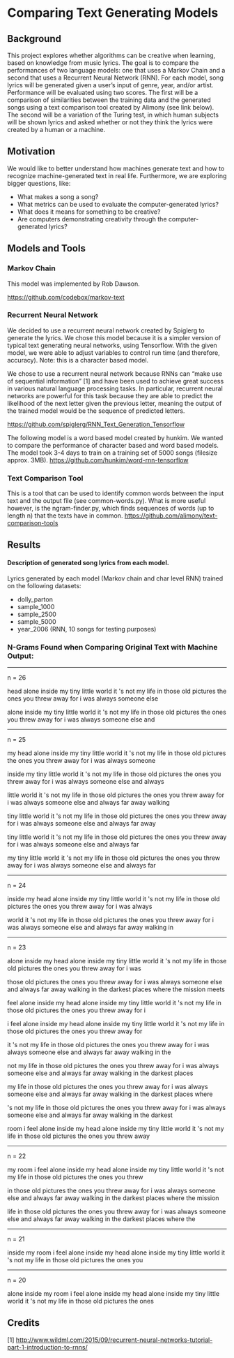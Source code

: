 # Comparing Text Generating Models

## Background
This project explores whether algorithms can be creative when learning, based on knowledge from music lyrics. The goal is to compare the performances of two language models: one that uses a Markov Chain and a second that uses a Recurrent Neural Network (RNN). For each model, song lyrics will be generated given a user’s input of genre, year, and/or artist. Performance will be evaluated using two scores. The first will be a comparison of similarities between the training data and the generated songs using a text comparison tool created by Alimony (see link below). The second will be a variation of the Turing test, in which human subjects will be shown lyrics and asked whether or not they think the lyrics were created by a human or a machine. 

## Motivation
We would like to better understand how machines generate text and how to recognize machine-generated text in real life. Furthermore, we are exploring bigger questions, like:
* What makes a song a song?
* What metrics can be used to evaluate the computer-generated lyrics?
* What does it means for something to be creative?
* Are computers demonstrating creativity through the computer-generated lyrics?

## Models and Tools

### Markov Chain

This model was implemented by Rob Dawson. 

https://github.com/codebox/markov-text

### Recurrent Neural Network
We decided to use a recurrent neural network created by Spiglerg to generate the lyrics. We chose this model because it is a simpler version of typical text generating neural networks, using Tensorflow. With the given model, we were able to adjust variables to control run time (and therefore, accuracy). Note: this is a character based model. 

We chose to use a recurrent neural network because RNNs can “make use of sequential information” [1] and have been used to achieve great success in various natural language processing tasks. In particular, recurrent neural networks are powerful for this task because they are able to predict the likelihood of the next letter given the previous letter, meaning the output of the trained model would be the sequence of predicted letters.

https://github.com/spiglerg/RNN_Text_Generation_Tensorflow

The following model is a word based model created by hunkim. We wanted to compare the performance of character based and word based models. The model took 3-4 days to train on a training set of 5000 songs (filesize approx. 3MB). 
https://github.com/hunkim/word-rnn-tensorflow

### Text Comparison Tool

This is a tool that can be used to identify common words between the input text and the output file (see common-words.py). What is more useful however, is the ngram-finder.py, which finds sequences of words (up to length n) that the texts have in common.
https://github.com/alimony/text-comparison-tools

## Results
#### Description of generated song lyrics from each model.
Lyrics generated by each model (Markov chain and char level RNN) trained on the following datasets:
- dolly_parton
- sample_1000
- sample_2500
- sample_5000
- year_2006 (RNN, 10 songs for testing purposes)


### N-Grams Found when Comparing Original Text with Machine Output: 
  
---  --------  ---------------------------------------------------------------------------------------------------------------
 n = 26 
 
head alone inside my tiny little world it 's not my life in those old pictures the ones you threw away for i was always someone else
 
alone inside my tiny little world it 's not my life in those old pictures the ones you threw away for i was always someone else and
 
---  --------  ---------------------------------------------------------------------------------------------------------------
  n = 25 
  
my head alone inside my tiny little world it 's not my life in those old pictures the ones you threw away for i was always someone
 
inside my tiny little world it 's not my life in those old pictures the ones you threw away for i was always someone else and always
 
little world it 's not my life in those old pictures the ones you threw away for i was always someone else and always far away walking
 
tiny little world it 's not my life in those old pictures the ones you threw away for i was always someone else and always far away
 
tiny little world it 's not my life in those old pictures the ones you threw away for i was always someone else and always far
 
my tiny little world it 's not my life in those old pictures the ones you threw away for i was always someone else and always far

---  --------  ---------------------------------------------------------------------------------------------------------------
 n = 24

inside my head alone inside my tiny little world it 's not my life in those old pictures the ones you threw away for i was always
 
world it 's not my life in those old pictures the ones you threw away for i was always someone else and always far away walking in

---  --------  ---------------------------------------------------------------------------------------------------------------
  n = 23

alone inside my head alone inside my tiny little world it 's not my life in those old pictures the ones you threw away for i was
 
those old pictures the ones you threw away for i was always someone else and always far away walking in the darkest places where the mission meets
 
feel alone inside my head alone inside my tiny little world it 's not my life in those old pictures the ones you threw away for i

i feel alone inside my head alone inside my tiny little world it 's not my life in those old pictures the ones you threw away for
 
it 's not my life in those old pictures the ones you threw away for i was always someone else and always far away walking in the
 
not my life in those old pictures the ones you threw away for i was always someone else and always far away walking in the darkest places
 
my life in those old pictures the ones you threw away for i was always someone else and always far away walking in the darkest places where
 
's not my life in those old pictures the ones you threw away for i was always someone else and always far away walking in the darkest
 
room i feel alone inside my head alone inside my tiny little world it 's not my life in those old pictures the ones you threw away

---  --------  ---------------------------------------------------------------------------------------------------------------
  n = 22

my room i feel alone inside my head alone inside my tiny little world it 's not my life in those old pictures the ones you threw
 
in those old pictures the ones you threw away for i was always someone else and always far away walking in the darkest places where the mission
 
life in those old pictures the ones you threw away for i was always someone else and always far away walking in the darkest places where the

---  --------  ---------------------------------------------------------------------------------------------------------------
  n = 21

inside my room i feel alone inside my head alone inside my tiny little world it 's not my life in those old pictures the ones you

---  --------  ---------------------------------------------------------------------------------------------------------------
  n = 20

alone inside my room i feel alone inside my head alone inside my tiny little world it 's not my life in those old pictures the ones


## Credits
[1] http://www.wildml.com/2015/09/recurrent-neural-networks-tutorial-part-1-introduction-to-rnns/
